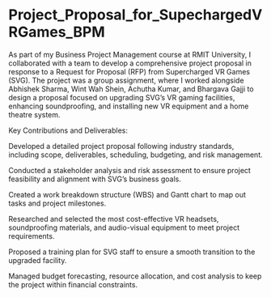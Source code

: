 # Project_Proposal_for_SupechargedVRGames_BPM

As part of my Business Project Management course at RMIT University, I collaborated with a team to develop a comprehensive project proposal in response to a Request for Proposal (RFP) from Supercharged VR Games (SVG). The project was a group assignment, where I worked alongside Abhishek Sharma, Wint Wah Shein, Achutha Kumar, and Bhargava Gajji to design a proposal focused on upgrading SVG’s VR gaming facilities, enhancing soundproofing, and installing new VR equipment and a home theatre system.

Key Contributions and Deliverables:

Developed a detailed project proposal following industry standards, including scope, deliverables, scheduling, budgeting, and risk management.

Conducted a stakeholder analysis and risk assessment to ensure project feasibility and alignment with SVG’s business goals.

Created a work breakdown structure (WBS) and Gantt chart to map out tasks and project milestones.

Researched and selected the most cost-effective VR headsets, soundproofing materials, and audio-visual equipment to meet project requirements.

Proposed a training plan for SVG staff to ensure a smooth transition to the upgraded facility.

Managed budget forecasting, resource allocation, and cost analysis to keep the project within financial constraints.
